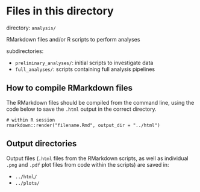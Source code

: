 # Files in this directory

directory: `analysis/`

RMarkdown files and/or R scripts to perform analyses

subdirectories:

- `preliminary_analyses/`: initial scripts to investigate data
- `full_analyses/`: scripts containing full analysis pipelines


## How to compile RMarkdown files

The RMarkdown files should be compiled from the command line, using the code below to save the `.html` output in the correct directory.

```
# within R session
rmarkdown::render("filename.Rmd", output_dir = "../html")
```


## Output directories

Output files (`.html` files from the RMarkdown scripts, as well as individual `.png` and `.pdf` plot files from code within the scripts) are saved in:

- `../html/`
- `../plots/`

